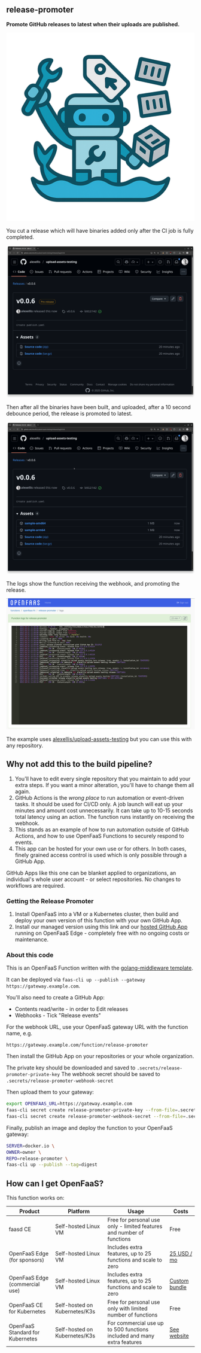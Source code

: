 ## release-promoter

**Promote GitHub releases to latest when their uploads are published.**

![Logo](/images/logo.png)

You cut a release which will have binaries added only after the CI job is fully completed.

![](/images/before-pre.png)

Then after all the binaries have been built, and uploaded, after a 10 second debounce period, the release is promoted to latest.

![](/images/after-latest.png)

The logs show the function receiving the webhook, and promoting the release.

![](/images/logs-dashboard.png)

The example uses [alexellis/upload-assets-testing](https://github.com/alexellis/upload-assets-testing) but you can use this with any repository.

## Why not add this to the build pipeline?

1) You'll have to edit every single repository that you maintain to add your extra steps. If you want a minor alteration, you'll have to change them all again.
2) GitHub Actions is the _wrong place_ to run automation or event-driven tasks. It should be used for CI/CD only. A job launch will eat up your minutes and amount cost unnecessarily. It can take up to 10-15 seconds total latency using an action. The function runs instantly on receiving the webhook.
3) This stands as an example of how to run automation outside of GitHub Actions, and how to use OpenFaaS Functions to securely respond to events.
4) This app can be hosted for your own use or for others. In both cases, finely grained access control is used which is only possible through a GitHub App.

GitHub Apps like this one can be blanket applied to organizations, an individual's whole user account - or select repositories. No changes to workflows are required.

### Getting the Release Promoter

1) Install OpenFaaS into a VM or a Kubernetes cluster, then build and deploy your own version of this function with your own GitHub App.
2) Install our managed version using this link and our [hosted GitHub App](https://github.com/apps/release-promoter-function) running on OpenFaaS Edge - completely free with no ongoing costs or maintenance.

### About this code

This is an OpenFaaS Function written with the [golang-middleware template](https://docs.openfaas.com/go).

It can be deployed via `faas-cli up --publish --gateway https://gateway.example.com`.

You'll also need to create a GitHub App:

* Contents read/write - in order to Edit releases
* Webhooks - Tick "Release events"

For the webhook URL, use your OpenFaaS gateway URL with the function name, e.g.

```
https://gateway.example.com/function/release-promoter
```

Then install the GitHub App on your repositories or your whole organization.

The private key should be downloaded and saved to `.secrets/release-promoter-private-key`
The webhook secret should be saved to `.secrets/release-promoter-webhook-secret`

Then upload them to your gateway:

```bash
export OPENFAAS_URL=https://gateway.example.com
faas-cli secret create release-promoter-private-key --from-file=.secrets/release-promoter-private-key
faas-cli secret create release-promoter-webhook-secret --from-file=.secrets/release-promoter-webhook-secret
```

Finally, publish an image and deploy the function to your OpenFaaS gateway:

```bash
SERVER=docker.io \
OWNER=owner \
REPO=release-promoter \
faas-cli up --publish --tag=digest
```

## How can I get OpenFaaS?

This function works on:

| Product | Platform| Usage | Costs |
|----------|-----|-------|-------|
| faasd CE | Self-hosted Linux VM | Free for personal use only - limited features and number of functions | Free |
| OpenFaaS Edge (for sponsors) | Self-hosted Linux VM | Includes extra features, up to 25 functions and scale to zero | [25 USD / mo](https://github.com/sponsors/alexellis) |
| OpenFaaS Edge (commercial use) | Self-hosted Linux VM | Includes extra features, up to 25 functions and scale to zero | [Custom bundle](https://docs.google.com/forms/d/e/1FAIpQLSe2O9tnlTjc7yqzXLMvqvF2HVqwNW7ePNOxLchacKRf9LZL7Q/viewform) |
| OpenFaaS CE for Kubernetes | Self-hosted on Kubernetes/K3s | Free for personal use only with limited number of functions | Free |
| OpenFaaS Standard for Kubernetes |Self-hosted on Kubernetes/K3s | For commercial use up to 500 functions included and many extra features | [See website](https://www.openfaas.com/pricing/) |

